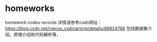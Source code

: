 # homeworks
homework codes records
详情请参考csdn网址：https://blog.csdn.net/ciecus_csdn/article/details/88924768
包括数据集介绍，原理介绍和代码解析等，
